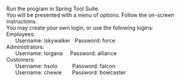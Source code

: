 Run the program in Spring Tool Suite.<br>
You will be presented with a menu of options. Follow the on-screen instructions.<br>
You may create your own login, or use the following logins:<br>
Employees:<br>
&nbsp;&nbsp;&nbsp;&nbsp;&nbsp;&nbsp;Username: lskywalker&nbsp;&nbsp;&nbsp;Password: force<br>
Administrators:<br>
&nbsp;&nbsp;&nbsp;&nbsp;&nbsp;&nbsp;Username: lorgana&nbsp;&nbsp;&nbsp;&nbsp;&nbsp;Password: alliance<br>
Customers:<br>
&nbsp;&nbsp;&nbsp;&nbsp;&nbsp;&nbsp;Username: hsolo	&nbsp;&nbsp;&nbsp;&nbsp;&nbsp;&nbsp;&nbsp;&nbsp;&nbsp;Password: falcon<br>
&nbsp;&nbsp;&nbsp;&nbsp;&nbsp;&nbsp;Username: chewie&nbsp;&nbsp;&nbsp;&nbsp;&nbsp;&nbsp;&nbsp;Password: bowcaster<br>
